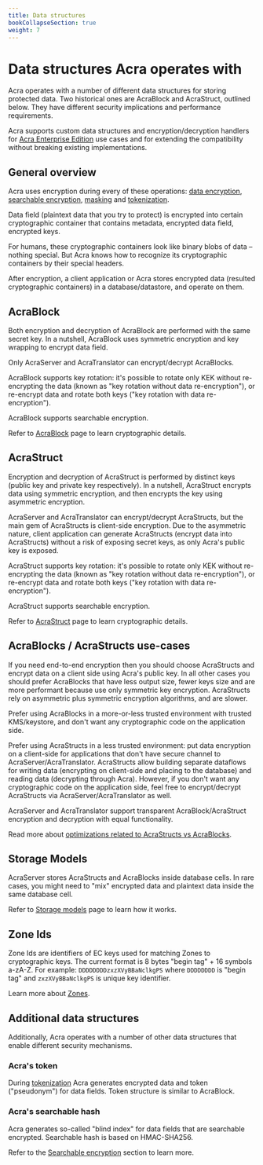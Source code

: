 ```yaml
---
title: Data structures
bookCollapseSection: true
weight: 7
---
```


# Data structures Acra operates with

Acra operates with a number of different data structures for storing protected data. Two historical ones are AcraBlock and AcraStruct, outlined below. They have different security implications and performance requirements. 

Acra supports custom data structures and encryption/decryption handlers for [Acra Enterprise Edition](/acra/enterprise-edition) use cases and for extending the compatibility without breaking existing implementations. 


## General overview

Acra uses encryption during every of these operations: [data encryption](/acra/security-controls/encryption/), [searchable encryption](/acra/security-controls/searchable-encryption/), [masking](/acra/security-controls/masking/) and [tokenization](/acra/security-controls/tokenization/).

Data field (plaintext data that you try to protect) is encrypted into certain cryptographic container that contains metadata, encrypted data field, encrypted keys. 

For humans, these cryptographic containers look like binary blobs of data – nothing special. But Acra knows how to recognize its cryptographic containers by their special headers.

After encryption, a client application or Acra stores encrypted data (resulted cryptographic containers) in a database/datastore, and operate on them.

## AcraBlock

Both encryption and decryption of AcraBlock are performed with the same secret key. In a nutshell, AcraBlock uses symmetric encryption and key wrapping to encrypt data field.

Only AcraServer and AcraTranslator can encrypt/decrypt AcraBlocks. 

AcraBlock supports key rotation: it's possible to rotate only KEK without re-encrypting the data (known as "key rotation without data re-encryption"), or re-encrypt data and rotate both keys ("key rotation with data re-encryption").

AcraBlock supports searchable encryption.

Refer to [AcraBlock](/acra/acra-in-depth/data-structures/acrablock) page to learn cryptographic details.


## AcraStruct

Encryption and decryption of AcraStruct is performed by distinct keys (public key and private key respectively). In a nutshell, AcraStruct encrypts data using symmetric encryption, and then encrypts the key using asymmetric encryption. 

AcraServer and AcraTranslator can encrypt/decrypt AcraStructs, but the main gem of AcraStructs is client-side encryption. Due to the asymmetric nature, client application can generate AcraStructs (encrypt data into AcraStructs) without a risk of exposing secret keys, as only Acra's public key is exposed.

AcraStruct supports key rotation: it's possible to rotate only KEK without re-encrypting the data (known as "key rotation without data re-encryption"), or re-encrypt data and rotate both keys ("key rotation with data re-encryption").

AcraStruct supports searchable encryption.

Refer to [AcraStruct](/acra/acra-in-depth/data-structures/acrastruct) page to learn cryptographic details.


## AcraBlocks / AcraStructs use-cases

If you need end-to-end encryption then you should choose AcraStructs and encrypt data on a client side using Acra's public key. In all other cases you should prefer AcraBlocks that have less output size, fewer keys size and are more performant because use only symmetric key encryption. AcraStructs rely on asymmetric plus symmetric encryption algorithms, and are slower. 

Prefer using AcraBlocks in a more-or-less trusted environment with trusted KMS/keystore, and don't want any cryptographic code on the application side.

Prefer using AcraStructs in a less trusted environment: put data encryption on a client-side for applications that don't have secure channel to AcraServer/AcraTranslator. AcraStructs allow building separate dataflows for writing data (encrypting on client-side and placing to the database) and reading data (decrypting through Acra). However, if you don't want any cryptographic code on the application side, feel free to encrypt/decrypt AcraStructs via AcraServer/AcraTranslator as well.

AcraServer and AcraTranslator support transparent AcraBlock/AcraStruct encryption and decryption with equal functionality.

Read more about [optimizations related to AcraStructs vs AcraBlocks](/acra/configuring-maintaining/optimizations/acrastructs_vs_acrablocks/).


## Storage Models

AcraServer stores AcraStructs and AcraBlocks inside database cells. In rare cases, you might need to "mix" encrypted data and plaintext data inside the same database cell. 

Refer to [Storage models](/acra/acra-in-depth/data-structures/storage-models) page to learn how it works.


## Zone Ids

Zone Ids are identifiers of EC keys used for matching Zones to cryptographic keys. The current format is 8 bytes "begin tag" + 16 symbols a-zA-Z. For example: `DDDDDDDDzxzXVyBBaNclkgPS` where `DDDDDDDD` is "begin tag" and `zxzXVyBBaNclkgPS` is unique key identifier. 

Learn more about [Zones](/acra/security-controls/zones/).


## Additional data structures
  
Additionally, Acra operates with a number of other data structures that enable different security mechanisms.


### Acra's token

During [tokenization](/acra/security-controls/tokenization/) Acra generates encrypted data and token ("pseudonym") for data fields. Token structure is similar to AcraBlock.

  
### Acra's searchable hash

Acra generates so-called "blind index" for data fields that are searchable encrypted. Searchable hash is based on HMAC-SHA256. 

Refer to the [Searchable encryption](/acra/security-controls/searchable-encryption/) section to learn more.  
